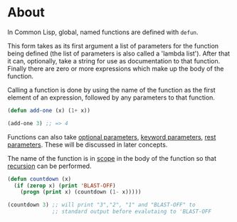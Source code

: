 # About

In Common Lisp, global, named functions are defined with `defun`.

This form takes as its first argument a list of parameters for the
function being defined (the list of parameters is also called a
'lambda list'). After that it can, optionally, take a string for use
as documentation to that function. Finally there are zero or more
expressions which make up the body of the function.

Calling a function is done by using the name of the function as the
first element of an expression, followed by any parameters to that
function.

```lisp
(defun add-one (x) (1+ x))

(add-one 3) ;; => 4
```

Functions can also take [optional
parameters](../default-parameters/about.md), [keyword
parameters](../named-parameters/about.md), [rest
parameters](../rest-parameters/about.md). These will be discussed in
later concepts.

The name of the function is in [scope](../scope/about.md) in the body of
the function so that [recursion](../recursion/about.md) can be
performed.

```lisp
(defun countdown (x)
  (if (zerop x) (print 'BLAST-OFF)
    (progn (print x) (countdown (1- x)))))

(countdown 3) ;; will print "3","2", "1" and "BLAST-OFF" to
              ;; standard output before evalutaing to 'BLAST-OFF
```
